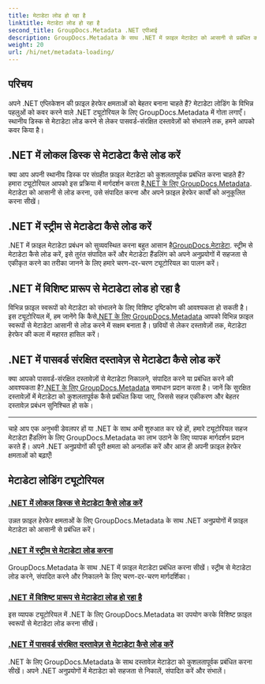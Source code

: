 ```yaml
---
title: मेटाडेटा लोड हो रहा है
linktitle: मेटाडेटा लोड हो रहा है
second_title: GroupDocs.Metadata .NET एपीआई
description: GroupDocs.Metadata के साथ .NET में फ़ाइल मेटाडेटा को आसानी से प्रबंधित करें। उन्नत फ़ाइल हेरफेर क्षमताओं के लिए लोडिंग तकनीक, संपादन और बहुत कुछ सीखें।
weight: 20
url: /hi/net/metadata-loading/
---
```

## परिचय

अपने .NET एप्लिकेशन की फ़ाइल हेरफेर क्षमताओं को बेहतर बनाना चाहते हैं? मेटाडेटा लोडिंग के विभिन्न पहलुओं को कवर करने वाले .NET ट्यूटोरियल के लिए GroupDocs.Metadata में गोता लगाएँ। स्थानीय डिस्क से मेटाडेटा लोड करने से लेकर पासवर्ड-संरक्षित दस्तावेज़ों को संभालने तक, हमने आपको कवर किया है।

## .NET में लोकल डिस्क से मेटाडेटा कैसे लोड करें

 क्या आप अपनी स्थानीय डिस्क पर संग्रहीत फ़ाइल मेटाडेटा को कुशलतापूर्वक प्रबंधित करना चाहते हैं? हमारा ट्यूटोरियल आपको इस प्रक्रिया में मार्गदर्शन करता है[.NET के लिए GroupDocs.Metadata](./load-metadata-local-disk/). मेटाडेटा को आसानी से लोड करना, उसे संपादित करना और अपने फ़ाइल हेरफेर कार्यों को अनुकूलित करना सीखें।

## .NET में स्ट्रीम से मेटाडेटा कैसे लोड करें

 .NET में फ़ाइल मेटाडेटा प्रबंधन को सुव्यवस्थित करना बहुत आसान है[GroupDocs.मेटाडेटा](./load-metadata-stream/). स्ट्रीम से मेटाडेटा कैसे लोड करें, इसे तुरंत संपादित करें और मेटाडेटा हैंडलिंग को अपने अनुप्रयोगों में सहजता से एकीकृत करने का तरीका जानने के लिए हमारे चरण-दर-चरण ट्यूटोरियल का पालन करें।

## .NET में विशिष्ट प्रारूप से मेटाडेटा लोड हो रहा है

 विभिन्न फ़ाइल स्वरूपों को मेटाडेटा को संभालने के लिए विशिष्ट दृष्टिकोण की आवश्यकता हो सकती है। इस ट्यूटोरियल में, हम जानेंगे कि कैसे[.NET के लिए GroupDocs.Metadata](./load-metadata-specific-format/) आपको विभिन्न फ़ाइल स्वरूपों से मेटाडेटा आसानी से लोड करने में सक्षम बनाता है। छवियों से लेकर दस्तावेज़ों तक, मेटाडेटा हेरफेर की कला में महारत हासिल करें।

## .NET में पासवर्ड संरक्षित दस्तावेज़ से मेटाडेटा कैसे लोड करें

क्या आपको पासवर्ड-संरक्षित दस्तावेज़ों से मेटाडेटा निकालने, संपादित करने या प्रबंधित करने की आवश्यकता है?[.NET के लिए GroupDocs.Metadata](./load-metadata-password-protected/) समाधान प्रदान करता है। जानें कि सुरक्षित दस्तावेज़ों में मेटाडेटा को कुशलतापूर्वक कैसे प्रबंधित किया जाए, जिससे सहज एकीकरण और बेहतर दस्तावेज़ प्रबंधन सुनिश्चित हो सके।

----
चाहे आप एक अनुभवी डेवलपर हों या .NET के साथ अभी शुरुआत कर रहे हों, हमारे ट्यूटोरियल सहज मेटाडेटा हैंडलिंग के लिए GroupDocs.Metadata का लाभ उठाने के लिए व्यापक मार्गदर्शन प्रदान करते हैं। अपने .NET अनुप्रयोगों की पूरी क्षमता को अनलॉक करें और आज ही अपनी फ़ाइल हेरफेर क्षमताओं को बढ़ाएँ!

## मेटाडेटा लोडिंग ट्यूटोरियल
### [.NET में लोकल डिस्क से मेटाडेटा कैसे लोड करें](./load-metadata-local-disk/)
उन्नत फ़ाइल हेरफेर क्षमताओं के लिए GroupDocs.Metadata के साथ .NET अनुप्रयोगों में फ़ाइल मेटाडेटा को आसानी से प्रबंधित करें।
### [.NET में स्ट्रीम से मेटाडेटा लोड करना](./load-metadata-stream/)
GroupDocs.Metadata के साथ .NET में फ़ाइल मेटाडेटा प्रबंधित करना सीखें। स्ट्रीम से मेटाडेटा लोड करने, संपादित करने और निकालने के लिए चरण-दर-चरण मार्गदर्शिका।
### [.NET में विशिष्ट प्रारूप से मेटाडेटा लोड हो रहा है](./load-metadata-specific-format/)
इस व्यापक ट्यूटोरियल में .NET के लिए GroupDocs.Metadata का उपयोग करके विशिष्ट फ़ाइल स्वरूपों से मेटाडेटा लोड करना सीखें।
### [.NET में पासवर्ड संरक्षित दस्तावेज़ से मेटाडेटा कैसे लोड करें](./load-metadata-password-protected/)
.NET के लिए GroupDocs.Metadata के साथ दस्तावेज़ मेटाडेटा को कुशलतापूर्वक प्रबंधित करना सीखें। अपने .NET अनुप्रयोगों में मेटाडेटा को सहजता से निकालें, संपादित करें और संभालें।